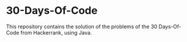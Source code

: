 # 30-Days-Of-Code
This repository contains the solution of the problems of the 30 Days-Of-Code from Hackerrank, using Java.
